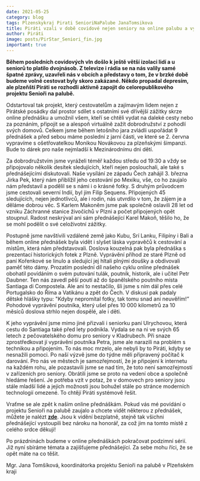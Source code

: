 ```yaml
---
date: 2021-05-25
category: blog
tags: Plzenskykraj Pirati SenioriNaPalube JanaTomsikova
title: Piráti vzali v době covidové nejen seniory na online palubu a vyrazili společně na cesty!
author: Piráti
image: posts/PirStar_Seniori_fin.jpg
important: true
---
```


**Během posledních covidových vln došlo k ještě větší izolaci lidí a u seniorů to platilo dvojnásob. Z televize i rádia se na nás valily samé špatné zprávy, uzavřeli nás v obcích a představy o tom, že v brzké době budeme volně cestovat byly skoro zakázané. Někdo propadal depresím, ale plzeňští Piráti se rozhodli aktivně zapojit do celorepublikového projektu Senioři na palubě.**

Odstartoval tak projekt, který cestovatelům a zajímavým lidem nejen z Pirátské posádky dal prostor sdílet s ostatními své dřívější zážitky skrze online přednášku a umožnil všem, kteří se chtěli vydat na daleké cesty nebo za poznáním, připojit se a alespoň virtuálně zažít dobrodružství z pohodlí svých domovů. Celkem jsme během letošního jara zvládli uspořádat 9 přednášek a před sebou máme poslední z jarní části, ve které se 2. června vypravíme s ošetřovatelkou Monikou Novákovou za plzeňskými šimpanzi. Bude to dárek pro naše nejmladší k Mezinárodnímu dni dětí.

Za dobrodružstvím jsme vyráželi téměř každou středu od 19:30 a vždy se připojovalo několik desítek sledujících, kteří nejen poslouchali, ale také s přednášejícími diskutovali. Naše vysílání ze západu Čech zahájil 3. března Jirka Pek, který nám přiblížil jeho cestování po Mexiku, vše, co ho zaujalo nám představil a podělil se s námi i o krásné fotky. S druhým průvodcem jsme cestovali severní Indií, byl jím Filip Sequens. Připojených 45  sledujících, nejen jednotlivců, ale i rodin, nás utvrdilo v tom, že zájem je a děláme dobrou věc. S Karlem Makoněm jsme pak společně oslavili 28 let od vzniku Záchranné stanice živočichů v Plzni a počet připojených opět stoupnul. Radost neskrýval ani sám přednášející Karel Makoň, těšilo ho, že se mohl podělit o své celoživotní zážitky.

Postupně jsme navštívili vzdálené země jako Kubu, Srí Lanku, Filipíny i Bali a během online přednášek byla vidět i slyšet láska vypravěčů k cestování a místům, která nám představovali. Doslova kouzelná pak byla přednáška s prezentací historických fotek z Plzně. Vyprávění příhod ze staré Plzně od paní Kořenkové se linulo a sledující jej hltali plnými doušky a obdivovali paměť této dámy. Prozatím poslední díl našeho cyklu online přednášek obohatil povídáním o svém putování tulák, poutník, historik, ale i učitel Petr Daubner. Ten nás zavedl pěší poutí až do španělského poutního místa Santiaga di Compostela. Ale ani to nestačilo, šli jsme s ním dál přes celé Portugalsko do Říma a Vatikánu a zpět do Čech. V diskusi pak padaly dětské hlášky typu: "Kdyby nepromítal fotky, tak tomu snad ani neuvěřím!” Pohodové vyprávění poutníka, který ušel přes 10 000 kilometrů za 10 měsíců doslova strhlo nejen dospělé, ale i děti.

K jeho vyprávění jsme mimo jiné přizvali i seniorku paní Ulrychovou, která cestu do Santiaga také před lety podnikla. Vydala se na ni ve svých 65 letech z pečovatelského domu pro seniory v Kladrubech. Při snaze zprostředkovat jí vyprávění poutníka Petra, jsme ale narazili na problém s technikou a připojením. To nás moc mrzelo, ale nebyli by to Piráti, kdyby se nesnažili pomoci. Po naší výzvě jsme do týdne měli připravený počítač k darování. Pro nás ve městech je samozřejmostí, že je připojení k internetu na každém rohu, ale pozastavili jsme se nad tím, že toto není samozřejmostí v zařízeních pro seniory. Obrátili jsme se proto na vedení obce a společně hledáme řešení. Je potřeba vzít v potaz, že v domovech pro seniory jsou stále mladší lidé a jejich možnosti jsou bohužel stále po stránce moderních technologií omezené. To chtějí Piráti systémově řešit.

Vraťme se ale zpět k našim online přednáškám. Pokud vás mé povídání o projektu Senioři na palubě zaujalo a chcete vidět některou z přednášek, můžete je nalézt **[zde](https://cs.padlet.com/info13816/ws73iglkx4v3tl)**. Jsou k vidění bezplatně, stejně tak všichni přednášející vystoupili bez nároku na honorář, za což jim na tomto místě z celého srdce děkuji! 

Po prázdninách  budeme v online přednáškách pokračovat podzimní sérií. Již nyní sbíráme témata a zajišťujeme přednášející. Za sebe mohu říci, že se opět máte na co těšit.

Mgr. Jana Tomšíková, koordinátorka projektu Senioři na palubě v Plzeňském kraji
